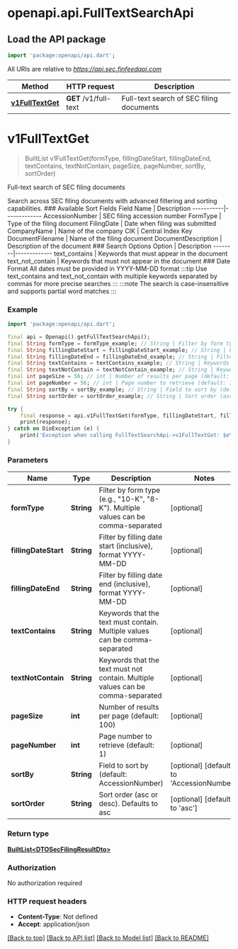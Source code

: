 # openapi.api.FullTextSearchApi

## Load the API package
```dart
import 'package:openapi/api.dart';
```

All URIs are relative to *https://api.sec.finfeedapi.com*

Method | HTTP request | Description
------------- | ------------- | -------------
[**v1FullTextGet**](FullTextSearchApi.md#v1fulltextget) | **GET** /v1/full-text | Full-text search of SEC filing documents


# **v1FullTextGet**
> BuiltList<DTOSecFilingResultDto> v1FullTextGet(formType, fillingDateStart, fillingDateEnd, textContains, textNotContain, pageSize, pageNumber, sortBy, sortOrder)

Full-text search of SEC filing documents

Search across SEC filing documents with advanced filtering and sorting capabilities.    ### Available Sort Fields    Field Name | Description  -----------|-------------  AccessionNumber | SEC filing accession number  FormType | Type of the filing document  FilingDate | Date when filing was submitted  CompanyName | Name of the company  CIK | Central Index Key  DocumentFilename | Name of the filing document  DocumentDescription | Description of the document    ### Search Options    Option | Description  --------|-------------  text_contains | Keywords that must appear in the document  text_not_contain | Keywords that must not appear in the document    ### Date Format  All dates must be provided in YYYY-MM-DD format    :::tip  Use text_contains and text_not_contain with multiple keywords separated by commas for more precise searches  :::    :::note  The search is case-insensitive and supports partial word matches  :::

### Example
```dart
import 'package:openapi/api.dart';

final api = Openapi().getFullTextSearchApi();
final String formType = formType_example; // String | Filter by form type (e.g., \"10-K\", \"8-K\"). Multiple values can be comma-separated
final String fillingDateStart = fillingDateStart_example; // String | Filter by filling date start (inclusive), format YYYY-MM-DD
final String fillingDateEnd = fillingDateEnd_example; // String | Filter by filling date end (inclusive), format YYYY-MM-DD
final String textContains = textContains_example; // String | Keywords that the text must contain. Multiple values can be comma-separated
final String textNotContain = textNotContain_example; // String | Keywords that the text must not contain. Multiple values can be comma-separated
final int pageSize = 56; // int | Number of results per page (default: 100)
final int pageNumber = 56; // int | Page number to retrieve (default: 1)
final String sortBy = sortBy_example; // String | Field to sort by (default: AccessionNumber)
final String sortOrder = sortOrder_example; // String | Sort order (asc or desc). Defaults to asc

try {
    final response = api.v1FullTextGet(formType, fillingDateStart, fillingDateEnd, textContains, textNotContain, pageSize, pageNumber, sortBy, sortOrder);
    print(response);
} catch on DioException (e) {
    print('Exception when calling FullTextSearchApi->v1FullTextGet: $e\n');
}
```

### Parameters

Name | Type | Description  | Notes
------------- | ------------- | ------------- | -------------
 **formType** | **String**| Filter by form type (e.g., \"10-K\", \"8-K\"). Multiple values can be comma-separated | [optional] 
 **fillingDateStart** | **String**| Filter by filling date start (inclusive), format YYYY-MM-DD | [optional] 
 **fillingDateEnd** | **String**| Filter by filling date end (inclusive), format YYYY-MM-DD | [optional] 
 **textContains** | **String**| Keywords that the text must contain. Multiple values can be comma-separated | [optional] 
 **textNotContain** | **String**| Keywords that the text must not contain. Multiple values can be comma-separated | [optional] 
 **pageSize** | **int**| Number of results per page (default: 100) | [optional] 
 **pageNumber** | **int**| Page number to retrieve (default: 1) | [optional] 
 **sortBy** | **String**| Field to sort by (default: AccessionNumber) | [optional] [default to 'AccessionNumber']
 **sortOrder** | **String**| Sort order (asc or desc). Defaults to asc | [optional] [default to 'asc']

### Return type

[**BuiltList&lt;DTOSecFilingResultDto&gt;**](DTOSecFilingResultDto.md)

### Authorization

No authorization required

### HTTP request headers

 - **Content-Type**: Not defined
 - **Accept**: application/json

[[Back to top]](#) [[Back to API list]](../README.md#documentation-for-api-endpoints) [[Back to Model list]](../README.md#documentation-for-models) [[Back to README]](../README.md)

